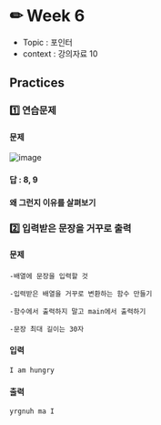# ✏ Week 6
- Topic : 포인터
- context : 강의자료 10

## Practices

### 1️⃣ 연습문제
#### 문제

![image](https://github.com/gnbhub/GnB20232_C_Study/assets/51956616/837aeb2f-0e79-4f63-a4c7-ef26e6c81a23)


#### 답 : 8, 9
#### 왜 그런지 이유를 살펴보기



### 2️⃣ 입력받은 문장을 거꾸로 출력
#### 문제
```
-배열에 문장을 입력할 것

-입력받은 배열을 거꾸로 변환하는 함수 만들기

-함수에서 출력하지 말고 main에서 출력하기

-문장 최대 길이는 30자
```
#### 입력
```
I am hungry
```
#### 출력
```
yrgnuh ma I
```
